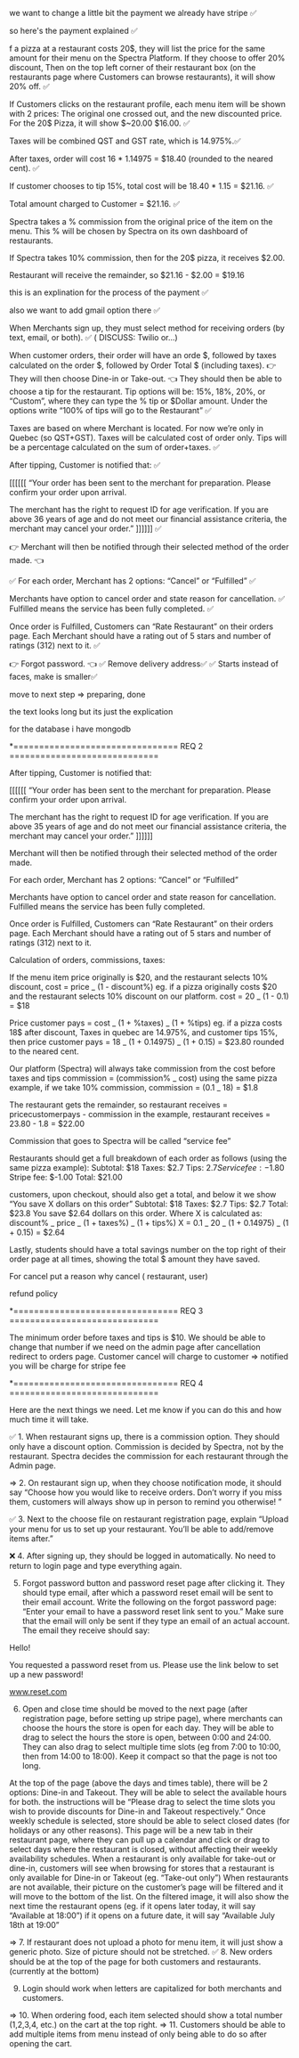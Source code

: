 we want to change a little bit the payment we already have stripe ✅

so here's the payment explained ✅

f a pizza at a restaurant costs 20$, they will list the price for the same amount for their menu on the Spectra Platform. If they choose to offer 20% discount, Then on the top left corner of their restaurant box (on the restaurants page where Customers can browse restaurants), it will show 20% off. ✅

If Customers clicks on the restaurant profile, each menu item will be shown with 2 prices: The original one crossed out, and the new discounted price. For the 20$ Pizza, it will show $~20.00 $16.00. ✅

Taxes will be combined QST and GST rate, which is 14.975%.✅

After taxes, order will cost 16 \* 1.14975 = $18.40 (rounded to the neared cent). ✅

If customer chooses to tip 15%, total cost will be
18.40 \* 1.15 = $21.16. ✅

Total amount charged to Customer = $21.16. ✅

Spectra takes a % commission from the original price of the item on the menu. This % will be chosen by Spectra on its own dashboard of restaurants.

If Spectra takes 10% commission, then for the 20$ pizza, it receives $2.00.

Restaurant will receive the remainder, so $21.16 - $2.00 = $19.16

this is an explination for the process of the payment ✅

also we want to add gmail option there ✅

When Merchants sign up, they must select method for receiving orders (by text, email, or both). ✅ ( DISCUSS: Twilio or...)

When customer orders, their order will have an orde $, followed by taxes calculated on the order $, followed by Order Total $ (including taxes). 👉 They will then choose Dine-in or Take-out. 👈 They should then be able to choose a tip for the restaurant. Tip options will be: 15%, 18%, 20%, or “Custom”, where they can type the % tip or $Dollar amount. Under the options write “100% of tips will go to the Restaurant” ✅

Taxes are based on where Merchant is located. For now we’re only in Quebec (so QST+GST). Taxes will be calculated cost of order only. Tips will be a percentage calculated on the sum of order+taxes. ✅

After tipping, Customer is notified that: ✅

[[[[[[ “Your order has been sent to the merchant for preparation. Please confirm your order upon arrival.

The merchant has the right to request ID for age verification. If you are above 36 years of age and do not meet our financial assistance criteria, the merchant may cancel your order.” ]]]]]] ✅

👉 Merchant will then be notified through their selected method of the order made. 👈

✅ For each order, Merchant has 2 options: “Cancel” or “Fulfilled” ✅

Merchants have option to cancel order and state reason for cancellation. ✅
Fulfilled means the service has been fully completed. ✅

Once order is Fulfilled, Customers can “Rate Restaurant” on their orders page. Each Merchant should have a rating out of 5 stars and number of ratings (312) next to it. ✅

👉 Forgot password. 👈
✅ Remove delivery address✅
✅ Starts instead of faces, make is smaller✅

move to next step => preparing, done

the text looks long but its just the explication

for the database i have mongodb

\*================================ REQ 2 =============================

After tipping, Customer is notified that:

[[[[[[ “Your order has been sent to the merchant for preparation. Please confirm your order upon arrival.

The merchant has the right to request ID for age verification. If you are above 35 years of age and do not meet our financial assistance criteria, the merchant may cancel your order.” ]]]]]]

Merchant will then be notified through their selected method of the order made.

For each order, Merchant has 2 options: “Cancel” or “Fulfilled”

Merchants have option to cancel order and state reason for cancellation.
Fulfilled means the service has been fully completed.

Once order is Fulfilled, Customers can “Rate Restaurant” on their orders page. Each Merchant should have a rating out of 5 stars and number of ratings (312) next to it.

Calculation of orders, commissions, taxes:

If the menu item price originally is $20, and the restaurant selects 10% discount,
cost = price _ (1 - discount%)
eg. if a pizza originally costs $20 and the restaurant selects 10% discount on our platform.
cost = 20 _ (1 - 0.1) = $18

Price customer pays = cost _ (1 + %taxes) _ (1 + %tips)
eg. if a pizza costs 18$ after discount, Taxes in quebec are 14.975%, and customer tips 15%, then
price customer pays = 18 _ (1 + 0.14975) _ (1 + 0.15) = $23.80 rounded to the neared cent.

Our platform (Spectra) will always take commission from the cost before taxes and tips
commission = (commission% _ cost)
using the same pizza example, if we take 10% commission,
commission = (0.1 _ 18) = $1.8

The restaurant gets the remainder, so
restaurant receives = pricecustomerpays - commission
in the example, restaurant receives = 23.80 - 1.8 = $22.00

Commission that goes to Spectra will be called “service fee”

Restaurants should get a full breakdown of each order as follows (using the same pizza example):
Subtotal: $18
Taxes: $2.7
Tips: $2.7
Service fee: -$1.80
Stripe fee: $-1.00
Total: $21.00

customers, upon checkout, should also get a total, and below it we show “You save X dollars on this order”
Subtotal: $18
Taxes: $2.7
Tips: $2.7
Total: $23.8
You save $2.64 dollars on this order.
Where X is calculated as:
discount% _ price _ (1 + taxes%) _ (1 + tips%)
X = 0.1 _ 20 _ (1 + 0.14975) _ (1 + 0.15) = $2.64

Lastly, students should have a total savings number on the top right of their order page at all times, showing the total $ amount they have saved.

For cancel put a reason why cancel ( restaurant, user)

refund policy

\*================================ REQ 3 =============================

The minimum order before taxes and tips is $10. We should be able to change that number if we need on the admin page
after cancellation redirect to orders page.
Customer cancel will charge to customer => notified you will be charge for stripe fee

\*================================ REQ 4 =============================

Here are the next things we need. Let me know if you can do this and how much time it will take.

✅ 1. When restaurant signs up, there is a commission option. They should only have a discount option. Commission is decided by Spectra, not by the restaurant. Spectra decides the commission for each restaurant through the Admin page.

=> 2. On restaurant sign up, when they choose notification mode, it should say “Choose how you would like to receive orders. Don’t worry if you miss them, customers will always show up in person to remind you otherwise! ”

✅ 3. Next to the choose file on restaurant registration page, explain “Upload your menu for us to set up your restaurant. You’ll be able to add/remove items after.”

❌ 4. After signing up, they should be logged in automatically. No need to return to login page and type everything again.

5. Forgot password button and password reset page after clicking it. They should type email, after which a password reset email will be sent to their email account. Write the following on the forgot password page: “Enter your email to have a password reset link sent to you.” Make sure that the email will only be sent if they type an email of an actual account. The email they receive should say:

Hello!

You requested a password reset from us. Please use the link below to set up a new password!

www.reset.com

6. Open and close time should be moved to the next page (after registration page, before setting up stripe page), where merchants can choose the hours the store is open for each day.
   They will be able to drag to select the hours the store is open, between 0:00 and 24:00. They can also drag to select multiple time slots (eg from 7:00 to 10:00, then from 14:00 to 18:00). Keep it compact so that the page is not too long.

At the top of the page (above the days and times table), there will be 2 options: Dine-in and Takeout. They will be able to select the available hours for both. the instructions will be “Please drag to select the time slots you wish to provide discounts for Dine-in and Takeout respectively.”
Once weekly schedule is selected, store should be able to select closed dates (for holidays or any other reasons). This page will be a new tab in their restaurant page, where they can pull up a calendar and click or drag to select days where the restaurant is closed, without affecting their weekly availability schedules.
When a restaurant is only available for take-out or dine-in, customers will see when browsing for stores that a restaurant is only available for Dine-in or Takeout (eg. “Take-out only”)
When restaurants are not available, their picture on the customer’s page will be filtered and it will move to the bottom of the list. On the filtered image, it will also show the next time the restaurant opens (eg. if it opens later today, it will say “Available at 18:00”) if it opens on a future date, it will say “Available July 18th at 19:00”

=> 7. If restaurant does not upload a photo for menu item, it will just show a generic photo. Size of picture should not be stretched.
✅ 8. New orders should be at the top of the page for both customers and restaurants. (currently at the bottom) 

9. Login should work when letters are capitalized for both merchants and customers.

=> 10. When ordering food, each item selected should show a total number (1,2,3,4, etc.) on the cart at the top right.
=> 11. Customers should be able to add multiple items from menu instead of only being able to do so after opening the cart.
